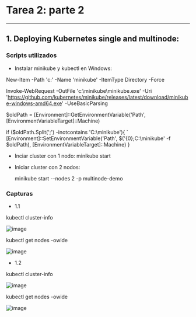 # Tarea 2: parte 2

---

## 1. Deploying Kubernetes single and multinode:

### Scripts utilizados

+ Instalar minikube y kubectl en Windows:

New-Item -Path 'c:\' -Name 'minikube' -ItemType Directory -Force

Invoke-WebRequest -OutFile 'c:\minikube\minikube.exe' -Uri 'https://github.com/kubernetes/minikube/releases/latest/download/minikube-windows-amd64.exe' -UseBasicParsing

$oldPath = [Environment]::GetEnvironmentVariable('Path', [EnvironmentVariableTarget]::Machine)

if ($oldPath.Split(';') -inotcontains 'C:\minikube'){ `
  [Environment]::SetEnvironmentVariable('Path', $('{0};C:\minikube' -f $oldPath), [EnvironmentVariableTarget]::Machine)
}

+ Inciar cluster con 1 nodo:
  minikube start
  
+ Iniciar cluster con 2 nodos:

  minikube start --nodes 2 -p multinode-demo

### Capturas

+ 1.1

kubectl cluster-info

![image](https://user-images.githubusercontent.com/40249960/191135882-891226f7-c5e3-492c-8a2d-0466e91d6bd5.png)

kubectl get nodes -owide

![image](https://user-images.githubusercontent.com/40249960/191135677-4f13de91-fb76-44d4-85d8-bd7810a1a1cd.png)
  
  
+ 1.2
  
kubectl cluster-info

![image](https://user-images.githubusercontent.com/40249960/191136326-95c9351c-20e4-4db3-aa28-f9b972a3f1bd.png)

kubectl get nodes -owide

![image](https://user-images.githubusercontent.com/40249960/191136361-53c00c4a-b05f-47d9-ba00-e4b575acc37e.png)
